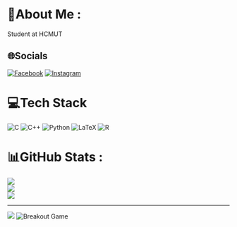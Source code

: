 # 💫About Me :
Student at HCMUT 

## 🌐Socials
[![Facebook](https://img.shields.io/badge/Facebook-%231877F2.svg?logo=Facebook&logoColor=white)](https://facebook.com/phi.truong.069) [![Instagram](https://img.shields.io/badge/Instagram-%23E4405F.svg?logo=Instagram&logoColor=white)](https://instagram.com/truo_gcon) 

# 💻Tech Stack
![C](https://img.shields.io/badge/c-%2300599C.svg?style=flat&logo=c&logoColor=white) ![C++](https://img.shields.io/badge/c++-%2300599C.svg?style=flat&logo=c%2B%2B&logoColor=white) ![Python](https://img.shields.io/badge/python-3670A0?style=flat&logo=python&logoColor=ffdd54) ![LaTeX](https://img.shields.io/badge/latex-%23008080.svg?style=flat&logo=latex&logoColor=white) ![R](https://img.shields.io/badge/r-%23276DC3.svg?style=flat&logo=r&logoColor=white)
# 📊GitHub Stats :
![](https://github-readme-stats.vercel.app/api?username=PhiTruong69&theme=material-palenight&hide_border=false&include_all_commits=false&count_private=false)<br/>
![](https://github-readme-streak-stats.herokuapp.com/?user=PhiTruong69&theme=material-palenight&hide_border=false)<br/>
![](https://github-readme-stats.vercel.app/api/top-langs/?username=PhiTruong69&theme=material-palenight&hide_border=false&include_all_commits=false&count_private=false&layout=compact)

---
[![](https://visitcount.itsvg.in/api?id=PhiTruong69&icon=0&color=0)](https://visitcount.itsvg.in)
![Breakout Game](output/breakout.svg)
